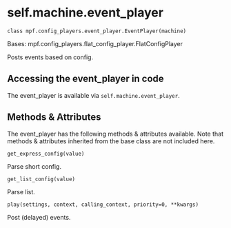 
# self.machine.event_player

`class mpf.config_players.event_player.EventPlayer(machine)`

Bases: mpf.config_players.flat_config_player.FlatConfigPlayer

Posts events based on config.

## Accessing the event_player in code

The event_player is available via `self.machine.event_player`.

## Methods & Attributes

The event_player has the following methods & attributes available. Note that methods & attributes inherited from the base class are not included here.

`get_express_config(value)`

Parse short config.

`get_list_config(value)`

Parse list.

`play(settings, context, calling_context, priority=0, **kwargs)`

Post (delayed) events.

